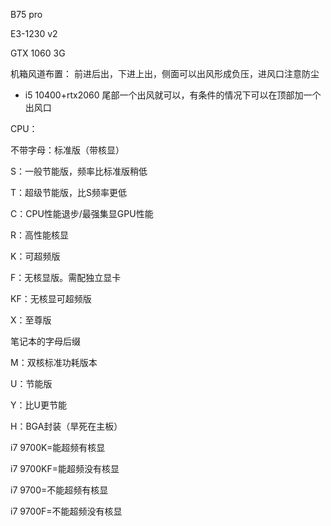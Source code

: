 B75 pro

E3-1230 v2

GTX 1060 3G

机箱风道布置： 前进后出，下进上出，侧面可以出风形成负压，进风口注意防尘

- i5 10400+rtx2060 尾部一个出风就可以，有条件的情况下可以在顶部加一个出风口



CPU：

不带字母：标准版（带核显）

S：一般节能版，频率比标准版稍低

T：超级节能版，比S频率更低

C：CPU性能退步/最强集显GPU性能

R：高性能核显

K：可超频版

F：无核显版。需配独立显卡

KF：无核显可超频版

X：至尊版

笔记本的字母后缀

M：双核标准功耗版本

U：节能版

Y：比U更节能

H：BGA封装（旱死在主板）

i7 9700K=能超频有核显

i7 9700KF=能超频没有核显

i7 9700=不能超频有核显

i7 9700F=不能超频没有核显